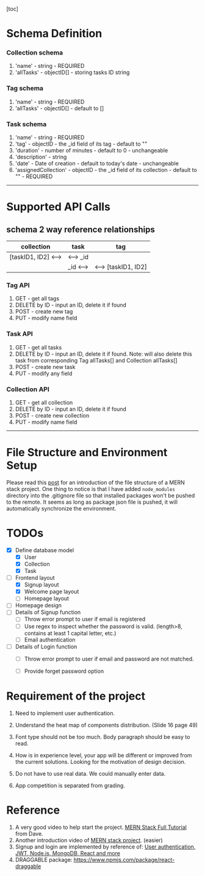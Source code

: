[toc]

# Schema Definition

### Collection schema
1. 'name' - string - REQUIRED
2. 'allTasks' - objectID[] - storing tasks ID string

###  Tag schema
1. 'name' - string - REQUIRED
2. ‘allTasks' - objectID[] - default to []

###  Task schema
1. 'name' - string - REQUIRED
2. 'tag' - objectID - the _id field of its tag - default to "" 
3. 'duration' - number of minutes - default to 0 - unchangeable
4. 'description' - string
5. 'date' - Date of creation - default to today's date - unchangeable
6. 'assignedCollection' - objectID - the _id field of its collection - default to "" - REQUIRED

---

# Supported API Calls
## schema 2 way reference relationships
|collection |   task  |   tag   |
|---|---|---|
|[taskID1, ID2] <-->   |<--> _id| |
|            |    _id <-->|<--> [taskID1, ID2]|

### Tag API
1. GET - get all tags
2. DELETE by ID - input an ID, delete it if found
3. POST - create new tag
4. PUT - modify name field

### Task API
1. GET - get all tasks
2. DELETE by ID - input an ID, delete it if found. Note: will also delete this task from corresponding Tag allTasks[] and Collection allTasks[]
3. POST - create new task
4. PUT - modify any field

### Collection API
1. GET - get all collection
2. DELETE by ID - input an ID, delete it if found
3. POST - create new collection
4. PUT - modify name field

---

# File Structure and Environment Setup

Please read this [post](https://stackoverflow.com/questions/51126472/how-to-organise-file-structure-of-backend-and-frontend-in-mern) for an introduction of the file structure of a MERN stack project. One thing to notice is that I have added `node_modules` directory into the .gitignore file so that installed packages won't be pushed to the remote. It seems as long as package json file is pushed, it will automatically synchronize the environment.



# TODOs

- [x] Define database model
  - [x] User
  - [x] Collection
  - [x] Task
- [ ] Frontend layout
  - [x] Signup layout
  - [x] Welcome page layout
  - [ ] Homepage layout

- [ ] Homepage design
- [ ] Details of Signup function
  - [ ] Throw error prompt to user if email is registered
  - [ ] Use regex to inspect whether the password is valid. (length>8, contains at least 1 capital letter, etc.)
  - [ ] Email authentication

- [ ] Details of Login function
  - [ ] Throw error prompt to user if email and password are not matched.
  - [ ] Provide forget password option





# Requirement of the project
1. Need to implement user authentication.

2. Understand the heat map of components distribution. (Slide 16 page 49)

3. Font type should not be too much. Body paragraph should be easy to read.

4. How is in experience level, your app will be different or improved from the current solutions. Looking for the motivation of design decision.

5. Do not have to use real data. We could manually enter data.

6. App competition is separated from grading.

   

# Reference
1. A very good video to help start the project. [MERN Stack Full Tutorial](https://www.youtube.com/watch?v=CvCiNeLnZ00) from Dave.
2. Another introduction video of [MERN stack project](https://www.youtube.com/watch?v=VsUzmlZfYNg). (easier)
3. Signup and login are implemented by reference of: [User authentication, JWT, Node.js, MongoDB, React and more](https://www.youtube.com/watch?v=Ejg7es3ba2k)
4. DRAGGABLE package: https://www.npmjs.com/package/react-draggable 
